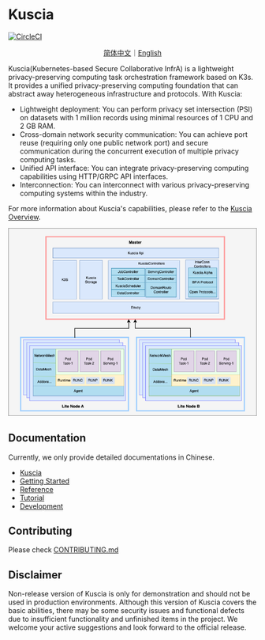 # Kuscia

[![CircleCI](https://dl.circleci.com/status-badge/img/gh/secretflow/kuscia/tree/main.svg?style=svg)](https://dl.circleci.com/status-badge/redirect/gh/secretflow/kuscia/tree/main)

<p align="center">
<a href="./README.zh-CN.md">简体中文</a>｜<a href="./README.md">English</a>
</p>

Kuscia(Kubernetes-based Secure Collaborative InfrA) is a lightweight privacy-preserving computing task orchestration framework based on K3s.
It provides a unified privacy-preserving computing foundation that can abstract away heterogeneous infrastructure and protocols.
With Kuscia:

- Lightweight deployment: You can perform privacy set intersection (PSI) on datasets with 1 million records using minimal resources of 1 CPU and 2 GB RAM.
- Cross-domain network security communication: You can achieve port reuse (requiring only one public network port) and secure communication during the concurrent execution of multiple privacy computing tasks.
- Unified API interface: You can integrate privacy-preserving computing capabilities using HTTP/GRPC API interfaces.
- Interconnection: You can interconnect with various privacy-preserving computing systems within the industry.

For more information about Kuscia's capabilities, please refer to the [Kuscia Overview](./docs/reference/overview.md).

![Kuscia](./docs/imgs/en_images/kuscia_architecture.png)

## Documentation

Currently, we only provide detailed documentations in Chinese.

- [Kuscia](https://www.secretflow.org.cn/docs/kuscia/)
- [Getting Started](https://www.secretflow.org.cn/docs/kuscia/getting_started)
- [Reference](https://www.secretflow.org.cn/docs/kuscia/reference)
- [Tutorial](https://www.secretflow.org.cn/docs/kuscia/tutorial)
- [Development](https://www.secretflow.org.cn/docs/kuscia/development)

## Contributing

Please check [CONTRIBUTING.md](./CONTRIBUTING.md)

## Disclaimer

Non-release version of Kuscia is only for demonstration and should not be used in production environments.
Although this version of Kuscia covers the basic abilities, there may be some security issues and functional defects due to insufficient functionality and unfinished items in the project.
We welcome your active suggestions and look forward to the official release.

